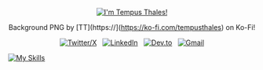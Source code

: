 <div align="center">

[![I'm Tempus Thales!](https://i.imgur.com/mu6eKXv.png)](https://github.com/tempusthales)

Background PNG by [TT](https://](https://ko-fi.com/tempusthales) on Ko-Fi!

[![Twitter/X](https://skillicons.dev/icons?i=twitter)](https://twitter.com/tempusthales) &nbsp;
[![LinkedIn](https://skillicons.dev/icons?i=linkedin)](https://www.linkedin.com/in/gilbertpalau/) &nbsp;
[![Dev.to](https://skillicons.dev/icons?i=devto)](https://dev.to/tempusthales) &nbsp;
[![Gmail](https://skillicons.dev/icons?i=gmail)](mailto:iamtempusthales@gmail.com?subject=Hello%20TT!,%20From%20Github)

</div>


[![My Skills](https://skillicons.dev/icons?i=js,html,css,wasm)](https://skillicons.dev)
